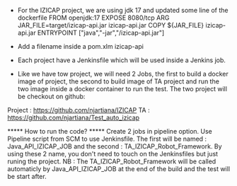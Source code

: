 - For the IZICAP project, we are using jdk 17 and updated some line of the dockerfile
FROM openjdk:17
EXPOSE 8080/tcp
ARG JAR_FILE=target/izicap-api.jar izicap-api.jar
COPY ${JAR_FILE} izicap-api.jar
ENTRYPOINT ["java","-jar","/izicap-api.jar"]

- Add a filename inside a pom.xlm
<finalName>izicap-api</finalName>

- Each project have a Jenkinsfile which will be used inside a Jenkins job.

- Like we have tow project, we will need 2 Jobs, the first to build a docker image of project, the second to build image of TA project and run the two image inside a docker container to run the test. 
The two project will be checkout on github:

Project : https://github.com/njartiana/IZICAP
TA : https://github.com/njartiana/Test_auto_izicap

***** How to run the code? *****
Create 2 jobs in pipeline option. Use Pipeline script from SCM to use Jenkinsfile.
The first will be named : Java_API_IZICAP_JOB and the second : TA_IZICAP_Robot_Framework. By using these 2 name, you don't need to touch on the Jenkinsfiles but just runing the project.
NB : The TA_IZICAP_Robot_Framework will be called automaticly by Java_API_IZICAP_JOB at the end of the build and the test will be start after.
